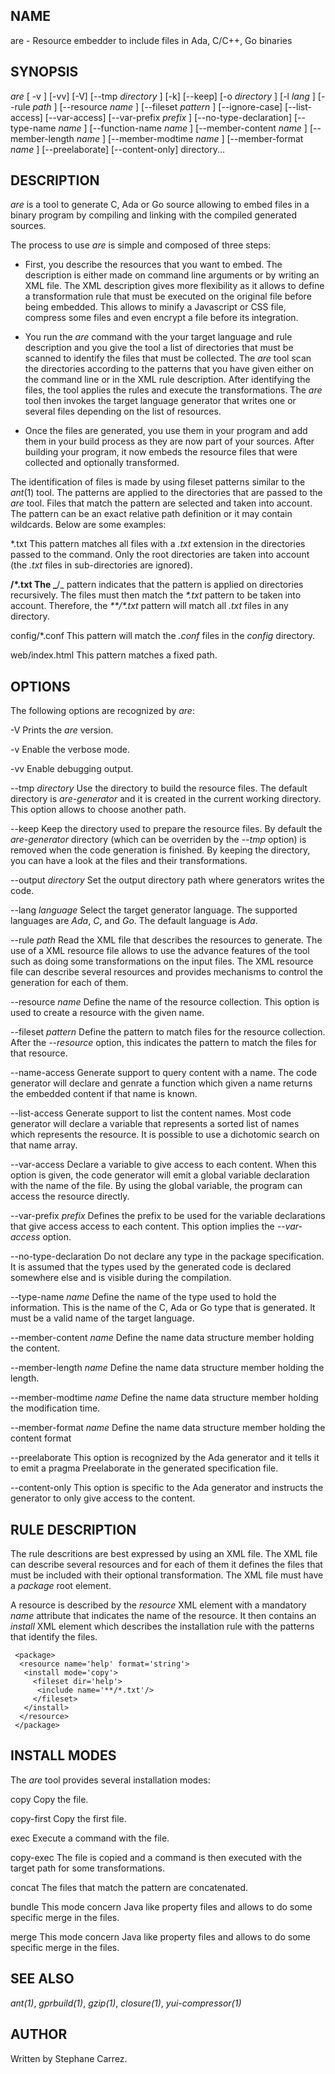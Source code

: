 
## NAME

are - Resource embedder to include files in Ada, C/C++, Go binaries

## SYNOPSIS

*are* [ -v ] [-vv] [-V] [--tmp
_directory_ ] [-k] [--keep]
    [-o
_directory_ ] [-l
_lang_ ] [--rule
_path_ ] [--resource
_name_ ]
    [--fileset
_pattern_ ] [--ignore-case] [--list-access] [--var-access]
    [--var-prefix
_prefix_ ] [--no-type-declaration] [--type-name
_name_ ]
    [--function-name
_name_ ] [--member-content
_name_ ]
    [--member-length
_name_ ] [--member-modtime
_name_ ]
    [--member-format
_name_ ] [--preelaborate]
    [--content-only] directory...


## DESCRIPTION

_are_ is a tool to generate C, Ada or Go source allowing to embed files
in a binary program by compiling and linking with the compiled generated sources.

The process to use _are_ is simple and composed of three steps:

* First, you describe the resources that you want to embed.
The description is either made on command line arguments or by writing an XML file.
The XML description gives more flexibility as it allows to define a transformation rule that
must be executed on the original file before being embedded.  This allows to minify a Javascript
or CSS file, compress some files and even encrypt a file before its integration.

* You run the _are_ command with the your target language and rule description and you give the tool
a list of directories that must be scanned to identify the files that must be collected.
The _are_ tool scan the directories according to the patterns that you have given either on
the command line or in the XML rule description.  After identifying the files, the tool applies
the rules and execute the transformations.
The _are_ tool then invokes the target language generator that writes one or several files depending
on the list of resources.

* Once the files are generated, you use them in your program and add them in your build process
as they are now part of your sources.  After building your program, it now embeds the
resource files that were collected and optionally transformed.

The identification of files is made by using fileset patterns similar to the
_ant_(1) tool.  The patterns are applied to the directories that are passed to the _are_ tool.
Files that match the pattern are selected and taken into account.
The pattern can be an exact relative path definition or it may contain wildcards.
Below are some examples:


*.txt
This pattern matches all files with a
_.txt_ extension in the directories passed to the command.  Only the root directories are taken
into account (the
_.txt_ files in sub-directories are ignored).


**/*.txt
The
_**/_ pattern indicates that the pattern is applied on directories recursively.
The files must then match the
_*.txt_ pattern to be taken into account.  Therefore, the
_**/*.txt_ pattern will match all
_.txt_ files in any directory.


config/*.conf
This pattern will match the
_.conf_ files in the
_config_ directory.


web/index.html
This pattern matches a fixed path.

## OPTIONS

The following options are recognized by _are_:


-V
Prints the
_are_ version.


-v
Enable the verbose mode.


-vv
Enable debugging output.


--tmp _directory_
Use the directory to build the resource files.  The default directory is
_are-generator_ and it is created in the current working directory.  This option allows to
choose another path.


--keep
Keep the directory used to prepare the resource files.  By default the
_are-generator_ directory (which can be overriden by the
_--tmp_ option) is removed when the code generation is finished.  By keeping the
directory, you can have a look at the files and their transformations.


--output _directory_
Set the output directory path where generators writes the code.


--lang _language_
Select the target generator language.  The supported languages are
_Ada_, _C_, and
_Go_. The default language is
_Ada_. 

--rule _path_
Read the XML file that describes the resources to generate.  The use of a XML resource
file allows to use the advance features of the tool such as doing some transformations
on the input files.  The XML resource file can describe several resources and
provides mechanisms to control the generation for each of them.


--resource _name_
Define the name of the resource collection.  This option is used to create a resource
with the given name.


--fileset _pattern_
Define the pattern to match files for the resource collection.
After the
_--resource_ option, this indicates the pattern to match the files for that resource.


--name-access
Generate support to query content with a name.
The code generator will declare and genrate a function which given a name
returns the embedded content if that name is known.


--list-access
Generate support to list the content names.
Most code generator will declare a variable that represents a sorted list of
names which represents the resource.  It is possible to use a dichotomic
search on that name array.


--var-access
Declare a variable to give access to each content.  When this option is given,
the code generator will emit a global variable declaration with the name of the
file.  By using the global variable, the program can access the resource
directly.


--var-prefix _prefix_
Defines the prefix to be used for the variable declarations that give
access access to each content.  This option implies the
_--var-access_ option.


--no-type-declaration
Do not declare any type in the package specification.  It is assumed that the
types used by the generated code is declared somewhere else and is visible during the
compilation.


--type-name _name_
Define the name of the type used to hold the information.  This is the name
of the C, Ada or Go type that is generated.  It must be a valid name
of the target language.


--member-content _name_
Define the name data structure member holding the content.


--member-length _name_
Define the name data structure member holding the length.


--member-modtime _name_
Define the name data structure member holding the modification time.


--member-format _name_
Define the name data structure member holding the content format


--preelaborate
This option is recognized by the Ada generator and it tells
it to emit a pragma Preelaborate in the generated specification file.


--content-only
This option is specific to the Ada generator and instructs
the generator to only give access to the content.

## RULE DESCRIPTION

The rule descritions are best expressed by using an XML file.
The XML file can describe several resources and for each of them
it defines the files that must be included with their optional
transformation.  The XML file must have a
_package_ root element.

A resource is described by the
_resource_ XML element with a mandatory
_name_ attribute that indicates the name of the resource.
It then contains an
_install_ XML element which describes the installation rule with the patterns
that identify the files.

```
 <package>
  <resource name='help' format='string'>
   <install mode='copy'>
     <fileset dir='help'>
      <include name='**/*.txt'/>
     </fileset>
   </install>
  </resource>
 </package>
```

## INSTALL MODES

The _are_ tool provides several installation modes:


copy
Copy the file.


copy-first
Copy the first file.


exec
Execute a command with the file.


copy-exec
The file is copied and a command is then executed with the target path for some transformations.


concat
The files that match the pattern are concatenated.


bundle
This mode concern Java like property files and allows to do some specific merge in
the files.


merge
This mode concern Java like property files and allows to do some specific merge in
the files.

## SEE ALSO

_ant(1)_, _gprbuild(1)_, _gzip(1)_, _closure(1)_,
_yui-compressor(1)_

## AUTHOR

Written by Stephane Carrez.

